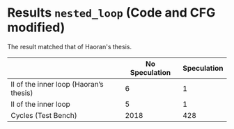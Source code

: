 # Results `nested_loop` (Code and CFG modified)

The result matched that of Haoran's thesis.

|                                        | No Speculation   | Speculation       |
|----------------------------------------|------------------|-------------------|
| II of the inner loop (Haoran’s thesis) | 6                | 1                 |
| II of the inner loop                   | 5                | 1                 |
| Cycles (Test Bench)                    | 2018 | 428    |
